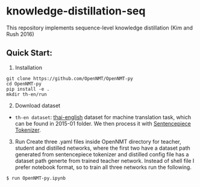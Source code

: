 # knowledge-distillation-seq
This repository implements sequence-level knowledge distillation (Kim and Rush 2016)

## Quick Start:
1. Installation
```
git clone https://github.com/OpenNMT/OpenNMT-py
cd OpenNMT-py
pip install -e .
mkdir th-en/run
```

2. Download dataset
* `th-en dataset`: [thai-english](https://sites.google.com/site/iwsltevaluation2015/mt-track) dataset for machine translation task, which can be found in 2015-01 folder. We then process it with [Sentencepiece Tokenizer](https://github.com/google/sentencepiece).

3. Run
Create three .yaml files inside OpenNMT directory for teacher, student and distilled networks, where the first two have a dataset path generated from sentencepiece tokenizer and distilled config file has a dataset path generte from trained teacher network. Instead of shell file I prefer notebook format, so to train all three networks run the following.
```
$ run OpenNMT-py.ipynb
```
